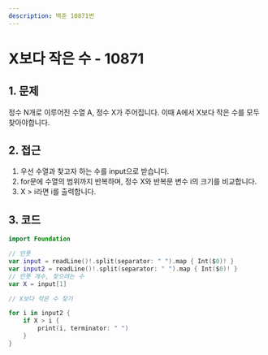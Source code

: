 ```yaml
---
description: 백준 10871번
---
```


# X보다 작은 수 - 10871

## 1. 문제

정수 N개로 이루어진 수열 A, 정수 X가 주어집니다. 이때 A에서 X보다 작은 수를 모두 찾아야합니다.

## 2. 접근

1. 우선 수열과 찾고자 하는 수를 input으로 받습니다.
2. for문에 수열의 범위까지 반복하며, 정수 X와 반복문 변수 i의 크기를 비교합니다.
3. X > i라면 i를 출력합니다.

## 3. 코드

```swift
import Foundation

// 인풋
var input = readLine()!.split(separator: " ").map { Int($0)! }
var input2 = readLine()!.split(separator: " ").map { Int($0)! }
// 인풋 개수, 찾으려는 수
var X = input[1]

// X보다 작은 수 찾기

for i in input2 {
    if X > i {
        print(i, terminator: " ")
    }
}

```
